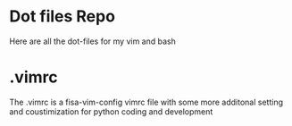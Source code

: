 # Dot files Repo
Here are all the dot-files for my vim and bash 

# .vimrc
The .vimrc is a fisa-vim-config vimrc file with some more additonal setting and coustimization for python coding and development 


